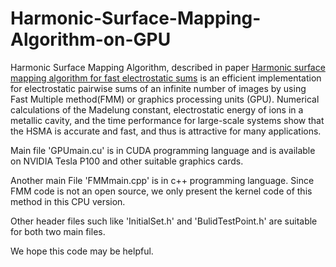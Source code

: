 # Harmonic-Surface-Mapping-Algorithm-on-GPU
Harmonic Surface Mapping Algorithm, described in paper [Harmonic surface mapping algorithm for fast electrostatic sums](https://arxiv.org/abs/1806.04801) is an efficient implementation for electrostatic pairwise sums of an infinite number of images by using Fast Multiple method(FMM) or graphics processing units (GPU). Numerical calculations of the Madelung constant, electrostatic energy of ions in a metallic cavity, and the time performance for large-scale systems show that the HSMA is accurate and fast, and thus is attractive for many applications.

Main file 'GPUmain.cu' is in CUDA programming language and is available on NVIDIA Tesla P100 and other suitable graphics cards.

Another main File 'FMMmain.cpp' is in c++ programming language. Since FMM code is not an open source, we only present the kernel code of this method in this CPU version. 

Other header files such like 'InitialSet.h' and 'BulidTestPoint.h' are suitable for both two main files. 

We hope this code may be helpful.
